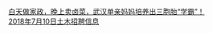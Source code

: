   
[白天做家政，晚上卖卤菜，武汉单亲妈妈培养出三胞胎“学霸”！](http://www.dianyue.me/archives/736/k3y2ysritlat9fhb/)  
[2018年7月10日土木招聘信息](http://www.dianyue.me/archives/934/pi79b7ptxdf1ngjx/)